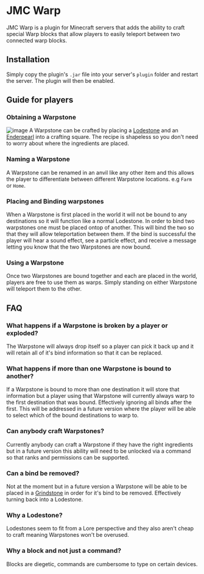 # JMC Warp
JMC Warp is a plugin for Minecraft servers that adds the ability to craft special Warp blocks that allow players to easily teleport between two connected warp blocks.

## Installation
Simply copy the plugin's `.jar` file into your server's `plugin` folder and restart the server. The plugin will then be enabled.

## Guide for players

### Obtaining a Warpstone
![image](https://github.com/AdamJamesNaylor/jmc-warp/assets/1583720/8849d82f-2bf4-445f-a0bd-872064a2c352)
A Warpstone can be crafted by placing a [Lodestone]([url](https://minecraft.fandom.com/wiki/Lodestone)) and an [Enderpearl]([url](https://minecraft.fandom.com/wiki/Ender_Pearl)) into a crafting square. The recipe is shapeless so you don't need to worry about where the ingredients are placed.

### Naming a Warpstone
A Warpstone can be renamed in an anvil like any other item and this allows the player to differentiate between different Warpstone locations. e.g `Farm` or `Home`.

### Placing and Binding warpstones
When a Warpstone is first placed in the world it will not be bound to any destinations so it will function like a normal Lodestone. In order to bind two warpstones one must be placed ontop of another. This will bind the two so that they will allow teleportation between them. If the bind is successful the player will hear a sound effect, see a particle effect, and receive a message letting you know that the two Warpstones are now bound.

### Using a Warpstone
Once two Warpstones are bound together and each are placed in the world, players are free to use them as warps. Simply standing on either Warpstone will teleport them to the other.

## FAQ

### What happens if a Warpstone is broken by a player or exploded?
The Warpstone will always drop itself so a player can pick it back up and it will retain all of it's bind information so that it can be replaced.

### What happens if more than one Warpstone is bound to another?
If a Warpstone is bound to more than one destination it will store that information but a player using that Warpstone will currently always warp to the first destination that was bound. Effectively ignoring all binds after the first. This will be addressed in a future version where the player will be able to select which of the bound destinations to warp to.

### Can anybody craft Warpstones?
Currently anybody can craft a Warpstone if they have the right ingredients but in a future version this ability will need to be unlocked via a command so that ranks and permissions can be supported.

### Can a bind be removed?
Not at the moment but in a future version a Warpstone will be able to be placed in a [Grindstone]([url](https://minecraft.fandom.com/wiki/Grindstone)) in order for it's bind to be removed. Effectively turning back into a Lodestone.

### Why a Lodestone?
Lodestones seem to fit from a Lore perspective and they also aren't cheap to craft meaning Warpstones won't be overused.

### Why a block and not just a command?
Blocks are diegetic, commands are cumbersome to type on certain devices.
